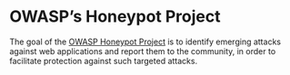 # OWASP’s Honeypot Project

The goal of the [OWASP Honeypot Project](https://owasp.org/www-project-honeypot/) is to identify emerging attacks 
against web applications and report them to the community, in order to facilitate protection against such targeted 
attacks.